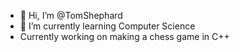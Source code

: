 - 👋 Hi, I’m @TomShephard
- 🌱 I’m currently learning Computer Science
- Currently working on making a chess game in C++

<!---
TomShephard/TomShephard is a ✨ special ✨ repository because its `README.md` (this file) appears on your GitHub profile.
You can click the Preview link to take a look at your changes.
--->
